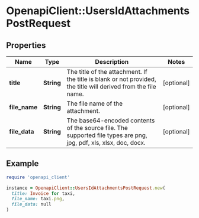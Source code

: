# OpenapiClient::UsersIdAttachmentsPostRequest

## Properties

| Name | Type | Description | Notes |
| ---- | ---- | ----------- | ----- |
| **title** | **String** | The title of the attachment. If the title is blank or not provided, the title will derived from the file name. | [optional] |
| **file_name** | **String** | The file name of the attachment. | [optional] |
| **file_data** | **String** | The base64-encoded contents of the source file. The supported file types are png, jpg, pdf, xls, xlsx, doc, docx. | [optional] |

## Example

```ruby
require 'openapi_client'

instance = OpenapiClient::UsersIdAttachmentsPostRequest.new(
  title: Invoice for taxi,
  file_name: taxi.png,
  file_data: null
)
```

